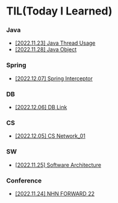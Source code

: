 # TIL(Today I Learned)

### Java
- [[2022.11.23] Java Thread Usage](https://github.com/juoklee/juoklee-til/blob/main/Java/java_thread_usage.md)
- [[2022.11.28] Java Object](https://github.com/juoklee/juoklee-til/blob/main/Java/java_object.md)


### Spring
- [[2022.12.07] Spring Interceptor](https://github.com/juoklee/juoklee-til/blob/main/Spring/spring_interceptor)


### DB
- [[2022.12.06] DB Link](https://github.com/juoklee/juoklee-til/blob/main/DB/DB_Link.md)


### CS
- [[2022.12.05] CS Network_01](https://github.com/juoklee/juoklee-til/blob/main/CS/Network_01.md)


### SW
- [[2022.11.25] Software Architecture](https://github.com/juoklee/juoklee-til/blob/main/SW/Software_Architecture.md)


### Conference
- [[2022.11.24] NHN FORWARD 22](https://github.com/juoklee/juoklee-til/blob/main/Conference/NHN_FORWARD_22.md)
